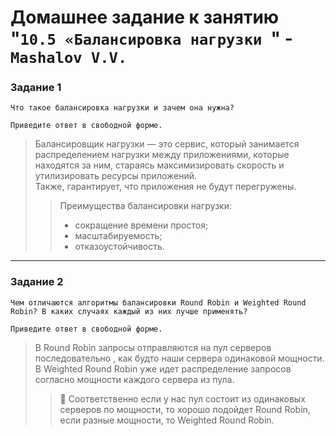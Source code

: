 # Домашнее задание к занятию "`10.5 «Балансировка нагрузки `" - `Mashalov V.V.`
### Задание 1
```
Что такое балансировка нагрузки и зачем она нужна?

Приведите ответ в свободной форме.
```

> Балансировщик нагрузки — это сервис, который занимается распределением нагрузки между приложениями, которые находятся за ним, стараясь максимизировать скорость и утилизировать ресурсы приложений.  
Также, гарантирует, что приложения не будут перегружены.
>> Преимущества балансировки нагрузки:
>> + сокращение времени простоя;
>> + масштабируемость; 
>> + отказоустойчивость.
---
### Задание 2
```
Чем отличаются алгоритмы балансировки Round Robin и Weighted Round Robin? В каких случаях каждый из них лучше применять?

Приведите ответ в свободной форме.
```

> В Round Robin запросы отправляются на пул серверов последовательно , как будто наши сервера одинаковой мощности.  
> В Weighted Round Robin уже идет распределение запросов согласно мощности каждого сервера из пула.
>> :saluting_face: Соответственно если у нас пул состоит из одинаковых серверов по мощности, то хорошо подойдет Round Robin, если разные мощности, то Weighted Round Robin.

